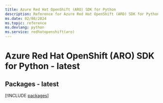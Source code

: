 ```yaml
---
title: Azure Red Hat OpenShift (ARO) SDK for Python
description: Reference for Azure Red Hat OpenShift (ARO) SDK for Python
ms.date: 02/08/2024
ms.topic: reference
ms.devlang: python
ms.service: redhatopenshift(aro)
---
```

# Azure Red Hat OpenShift (ARO) SDK for Python - latest
## Packages - latest
[!INCLUDE [packages](red-hat-openshift-(aro)-index.md)]